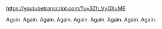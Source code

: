 https://youtubetranscript.com/?v=3Zh_VyOXuME

 Again. Again. Again. Again. Again. Again. Again. Again. Again.
